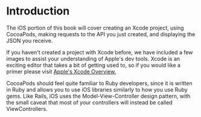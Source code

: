 # Introduction

The iOS portion of this book will cover creating an Xcode project, 
using CocoaPods, 
making requests to the API you just created, 
and displaying the JSON you receive.

If you haven't created a project with Xcode before, 
we have included a few images 
to assist your understanding of Apple's dev tools. 
Xcode is an exciting editor that takes a bit of getting used to, 
so if you would like a primer please visit 
[Apple's Xcode Overview.](https://developer.apple.com/library/mac/documentation/ToolsLanguages/Conceptual/Xcode_Overview/index.html)

CocoaPods should feel quite familiar to Ruby developers, 
since it is written in Ruby 
and allows you to use iOS libraries similarly to how you use Ruby gems. 
Like Rails, iOS uses the Model-View-Controller design pattern, 
with the small caveat that most of your controllers 
will instead be called ViewControllers.
